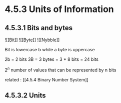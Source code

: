 # 4.5.3 Units of Information

## 4.5.3.1 Bits and bytes 
![[Bit]]
![[Byte]]
![[Nybble]]

Bit is lowercase b while a byte is uppercase

2b = 2 bits
3B = 3 bytes = 3 * 8 bits = 24 bits

$2^{n}$ number of values that can be represented by n bits

related : [[4.5.4 Binary Number System]]

## 4.5.3.2 Units
